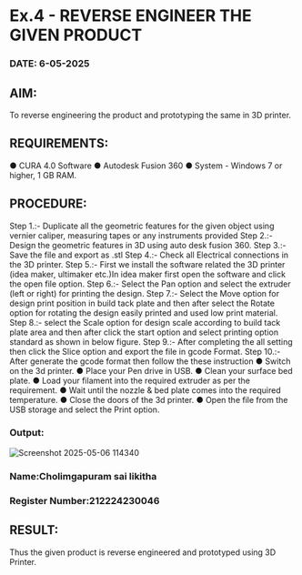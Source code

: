 # Ex.4 - REVERSE ENGINEER THE GIVEN PRODUCT

### DATE: 6-05-2025

## AIM: 
To reverse engineering the product and prototyping the same in 3D printer.

## REQUIREMENTS:
●	CURA 4.0 Software
● Autodesk Fusion 360
●	 System - Windows 7 or higher, 1 GB RAM.

## PROCEDURE:
 Step 1.:- Duplicate all the geometric features for the given object using vernier caliper, measuring tapes or any instruments provided
 Step 2.:- Design the geometric features in 3D using auto desk fusion 360.
 Step 3.:- Save the file and export as .stl
 Step 4.:- Check all Electrical connections in the 3D printer.
 Step 5.:- First we install the software related the 3D printer (idea maker, ultimaker etc.)In idea maker first open the software and click the open file option.
 Step 6.:- Select the Pan option and select the extruder (left or right) for printing the design.
 Step 7.:- Select the Move option for design print position in build tack plate and then after select the Rotate option for rotating the design easily printed and used low print material.
 Step 8.:- select the Scale option for design scale according to build tack plate area and then
 after click the start option and select printing option standard as shown in below figure.
 Step 9.:- After completing the all setting then click the Slice option and export the file in gcode Format.
 Step 10.:- After generate the gcode format then follow the these instruction 
     ●	Switch on the 3d printer.
     ●	Place your Pen drive in USB.
     ●	Clean your surface bed plate.
     ●	Load your filament into the required extruder as per the requirement.
     ●	Wait until the nozzle & bed plate comes into the required temperature.
     ●	Close the doors of the 3d printer.
     ●	Open the file from the USB storage and select the Print option.

### Output:
![Screenshot 2025-05-06 114340](https://github.com/user-attachments/assets/32583d5f-0ff8-4555-9c93-220e2745d91e)


### Name:Cholimgapuram sai likitha
### Register Number:212224230046

## RESULT:
Thus the given product is reverse engineered and prototyped using 3D Printer.
